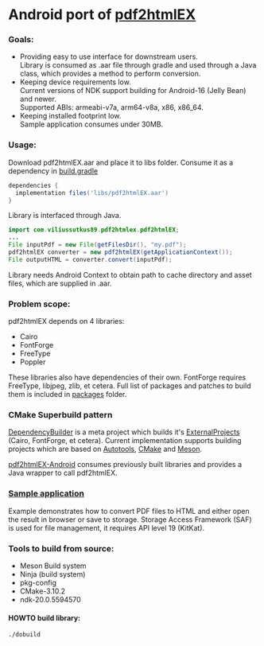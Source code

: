 # Android port of [pdf2htmlEX](https://github.com/pdf2htmlEX/pdf2htmlEX)

### Goals:
* Providing easy to use interface for downstream users.  
Library is consumed as .aar file through gradle and used through a Java class, which provides a method to perform conversion.
* Keeping device requirements low.  
Current versions of NDK support building for Android-16 (Jelly Bean) and newer.  
Supported ABIs: armeabi-v7a, arm64-v8a, x86, x86_64.
* Keeping installed footprint low.  
Sample application consumes under 30MB.

### Usage:
Download pdf2htmlEX.aar and place it to libs folder.
Consume it as a dependency in [build.gradle](android-sample-app/app/build.gradle)

```gradle
dependencies {
  implementation files('libs/pdf2htmlEX.aar')
}
```

Library is interfaced through Java.
```Java
import com.viliussutkus89.pdf2htmlex.pdf2htmlEX;
...
File inputPdf = new File(getFilesDir(), "my.pdf");
pdf2htmlEX converter = new pdf2htmlEX(getApplicationContext());
File outputHTML = converter.convert(inputPdf);
```

Library needs Android Context to obtain path to cache directory and asset files, which are supplied in .aar.

### Problem scope:
pdf2htmlEX depends on 4 libraries:
* Cairo
* FontForge
* FreeType
* Poppler

These libraries also have dependencies of their own. FontForge requires FreeType, libjpeg, zlib, et cetera.
Full list of packages and patches to build them is included in [packages](/dependency-builder/lib/src/main/cpp/packages/) folder.

### CMake Superbuild pattern
[DependencyBuilder](/dependency-builder/lib/src/main/cpp/CMakeLists.txt) is a meta project which builds it's
[ExternalProjects](https://cmake.org/cmake/help/latest/module/ExternalProject.html) (Cairo, FontForge, et cetera).
Current implementation supports building projects which are based on [Autotools](/dependency-builder/lib/src/main/cpp/EPAutotools.cmake), [CMake](/dependency-builder/lib/src/main/cpp/EPCMake.cmake) and [Meson](/dependency-builder/lib/src/main/cpp/EPMeson.cmake).

[pdf2htmlEX-Android](pdf2htmlEX/src/main/cpp/CMakeLists.txt) consumes previously built libraries and provides a Java wrapper to call pdf2htmlEX.

### [Sample application](/android-sample-app)
Example demonstrates how to convert PDF files to HTML and either open the result in browser or save to storage.
Storage Access Framework (SAF) is used for file management, it requires API level 19 (KitKat).

### Tools to build from source:
* Meson Build system
* Ninja (build system)
* pkg-config
* CMake-3.10.2
* ndk-20.0.5594570

#### HOWTO build library:
```sh
./dobuild
```
